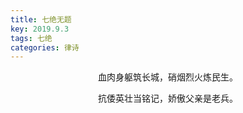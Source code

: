 ```yaml
---
title: 七绝无题
key: 2019.9.3
tags: 七绝
categories: 律诗
---
```


<p align="center">血肉身躯筑长城，硝烟烈火炼民生。
</p>
<p align="center">抗倭英壮当铭记，娇傲父亲是老兵。
</p>
